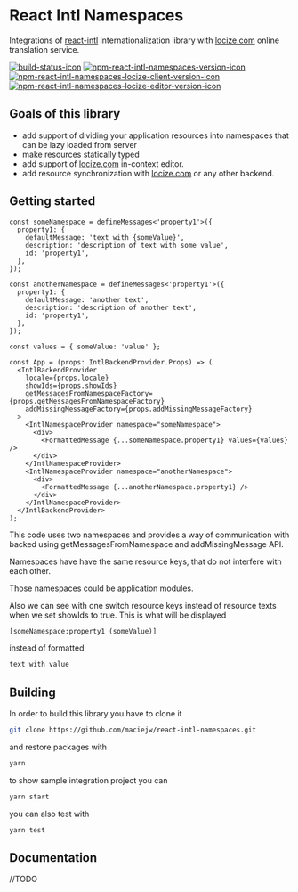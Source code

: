 # React Intl Namespaces

Integrations of [react-intl] internationalization library with [locize.com]
online translation service.

[![build-status-icon]](https://travis-ci.org/maciejw/react-intl-namespaces)
[![npm-react-intl-namespaces-version-icon]](https://www.npmjs.com/package/react-intl-namespaces)
[![npm-react-intl-namespaces-locize-client-version-icon]](https://www.npmjs.com/package/react-intl-namespaces-locize-client)
[![npm-react-intl-namespaces-locize-editor-version-icon]](https://www.npmjs.com/package/react-intl-namespaces-locize-editor)

## Goals of this library

* add support of dividing your application resources into namespaces that can be lazy loaded from server
* make resources statically typed
* add support of [locize.com] in-context editor.
* add resource synchronization with [locize.com] or any other backend.

## Getting started

```tsx
const someNamespace = defineMessages<'property1'>({
  property1: {
    defaultMessage: 'text with {someValue}',
    description: 'description of text with some value',
    id: 'property1',
  },
});

const anotherNamespace = defineMessages<'property1'>({
  property1: {
    defaultMessage: 'another text',
    description: 'description of another text',
    id: 'property1',
  },
});

const values = { someValue: 'value' };

const App = (props: IntlBackendProvider.Props) => (
  <IntlBackendProvider
    locale={props.locale}
    showIds={props.showIds}
    getMessagesFromNamespaceFactory={props.getMessagesFromNamespaceFactory}
    addMissingMessageFactory={props.addMissingMessageFactory}
  >
    <IntlNamespaceProvider namespace="someNamespace">
      <div>
        <FormattedMessage {...someNamespace.property1} values={values} />
      </div>
    </IntlNamespaceProvider>
    <IntlNamespaceProvider namespace="anotherNamespace">
      <div>
        <FormattedMessage {...anotherNamespace.property1} />
      </div>
    </IntlNamespaceProvider>
  </IntlBackendProvider>
);
```

This code uses two namespaces and provides a way of communication with backed using getMessagesFromNamespace and addMissingMessage API.

Namespaces have have the same resource keys, that do not interfere with each other.

Those namespaces could be application modules.

Also we can see with one switch resource keys instead of resource texts when we set showIds to true. This is what will be displayed

```txt
[someNamespace:property1 (someValue)]
```

instead of formatted

```txt
text with value
```

## Building

In order to build this library you have to clone it

```sh
git clone https://github.com/maciejw/react-intl-namespaces.git
```

and restore packages with

```sh
yarn
```

to show sample integration project you can

```sh
yarn start
```

you can also test with

```sh
yarn test
```

## Documentation

//TODO

[locize.com]: https://locize.com
[react-intl]: https://github.com/yahoo/react-intl
[build-status-icon]: https://travis-ci.org/maciejw/react-intl-namespaces.svg?branch=master
[npm-react-intl-namespaces-version-icon]: https://img.shields.io/npm/v/react-intl-namespaces.svg?maxAge=259200
[npm-react-intl-namespaces-locize-client-version-icon]: https://img.shields.io/npm/v/react-intl-namespaces-locize-client.svg?maxAge=259200
[npm-react-intl-namespaces-locize-editor-version-icon]: https://img.shields.io/npm/v/react-intl-namespaces-locize-editor.svg?maxAge=259200
